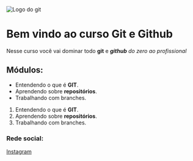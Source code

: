 ![Logo do git](https://avatars.githubusercontent.com/u/231765977?v=4)
# Bem vindo ao curso Git e Github
Nesse curso você vai dominar todo **git** e ***github*** _do zero ao profissional_

## Módulos:
* Entendendo o que é **GIT**.
* Aprendendo sobre **repositórios**.
* Trabalhando com branches.

1.  Entendendo o que é **GIT**.
2.  Aprendendo sobre **repositórios**.
3.  Trabalhando com branches.

### Rede social:
[Instagram](https://instagram.com/sujeitoprogramador)
